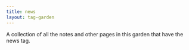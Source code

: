 ```yaml
---
title: news
layout: tag-garden
--- 
```

A collection of all the notes and other pages in this garden that have the news tag.
